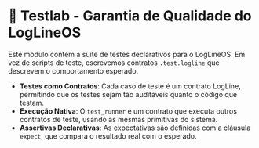 # 🧪 Testlab - Garantia de Qualidade do LogLineOS

Este módulo contém a suíte de testes declarativos para o LogLineOS. Em vez de scripts de teste, escrevemos contratos `.test.logline` que descrevem o comportamento esperado.

- **Testes como Contratos**: Cada caso de teste é um contrato LogLine, permitindo que os testes sejam tão auditáveis quanto o código que testam.
- **Execução Nativa**: O `test_runner` é um contrato que executa outros contratos de teste, usando as mesmas primitivas do sistema.
- **Assertivas Declarativas**: As expectativas são definidas com a cláusula `expect`, que compara o resultado real com o esperado.